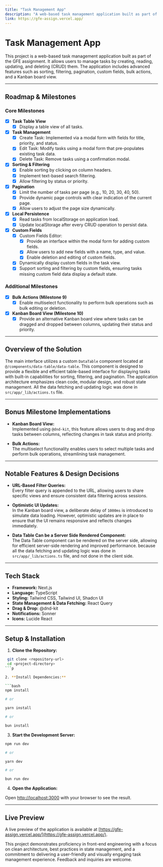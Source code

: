 ```yaml
---
title: "Task Management App"
description: "A web-based task management application built as part of the GFE assignment."
link: https://gfe-assign.vercel.app/
---
```


# Task Management App

This project is a web-based task management application built as part of the GFE assignment. It allows users to manage tasks by creating, reading, updating, and deleting (CRUD) them. The application includes advanced features such as sorting, filtering, pagination, custom fields, bulk actions, and a Kanban board view.

---

## Roadmap & Milestones

### Core Milestones

- [x] **Task Table View**
  - [x] Display a table view of all tasks.

- [x] **Task Management**
  - [x] Create Task: Implemented via a modal form with fields for title, priority, and status.
  - [x] Edit Task: Modify tasks using a modal form that pre-populates existing task data.
  - [x] Delete Task: Remove tasks using a confirmation modal.

- [x] **Sorting & Filtering**
  - [x] Enable sorting by clicking on column headers.
  - [x] Implement text-based search filtering.
  - [x] Allow filtering by status or priority.

- [x] **Pagination**
  - [x] Limit the number of tasks per page (e.g., 10, 20, 30, 40, 50).
  - [x] Provide dynamic page controls with clear indication of the current page.
  - [x] Allow users to adjust the page size dynamically.

- [x] **Local Persistence**
  - [x] Read tasks from localStorage on application load.
  - [x] Update localStorage after every CRUD operation to persist data.

- [x] **Custom Fields**
  - [x] Custom Fields Editor:
    - [x] Provide an interface within the modal form for adding custom fields.
    - [x] Allow users to add new fields with a name, type, and value.
    - [x] Enable deletion and editing of custom fields.
  - [x] Dynamically display custom fields in the task view.
  - [x] Support sorting and filtering by custom fields, ensuring tasks missing custom field data display a default state.

### Additional Milestones

- [x] **Bulk Actions (Milestone 9)**
  - [x] Enable multiselect functionality to perform bulk operations such as bulk editing or deletion.

- [x] **Kanban Board View (Milestone 10)**
  - [x] Provide an alternative Kanban board view where tasks can be dragged and dropped between columns, updating their status and priority.

---

## Overview of the Solution

The main interface utilizes a custom `DataTable` component located at `@/components/data-table/data-table`. This component is designed to provide a flexible and efficient table-based interface for displaying tasks with built-in capabilities for sorting, filtering, and pagination. The application architecture emphasizes clean code, modular design, and robust state management. All the data fetching and updating logic was done in `src/app/_lib/actions.ts` file.

---

## Bonus Milestone Implementations

- **Kanban Board View:**  
  Implemented using `@dnd-kit`, this feature allows users to drag and drop tasks between columns, reflecting changes in task status and priority.

- **Bulk Actions:**  
  The multiselect functionality enables users to select multiple tasks and perform bulk operations, streamlining task management.

---

## Notable Features & Design Decisions

- **URL-Based Filter Queries:**  
  Every filter query is appended to the URL, allowing users to share specific views and ensure consistent data filtering across sessions.

- **Optimistic UI Updates:**  
  In the Kanban board view, a deliberate delay of `1000ms` is introduced to simulate data loading. However, optimistic updates are in place to ensure that the UI remains responsive and reflects changes immediately.

- **Data Table Can be a Server Side Rendered Component:**  
  The Data Table component can be rendered on the server side, allowing for efficient server-side rendering and improved performance. because all the data fetching and updating logic was done in `src/app/_lib/actions.ts` file, and not done in the client side.

---

## Tech Stack

- **Framework:** Next.js
- **Language:** TypeScript
- **Styling:** Tailwind CSS, Tailwind UI, Shadcn UI
- **State Management & Data Fetching:** React Query
- **Drag & Drop:** @dnd-kit
- **Notifications:** Sonner
- **Icons:** Lucide React

---

## Setup & Installation

1. **Clone the Repository:**

  ```bash
   git clone <repository-url>
   cd <project-directory>
  ```p
  
2. **Install Dependencies:**

  ```bash
  npm install

  # or

  yarn install

  # or

  bun install
  ```

3. **Start the Development Server:**

  ```bash
  npm run dev

  # or

  yarn dev

  # or

  bun run dev
  ```

4. **Open the Application:**

  Open [http://localhost:3000](http://localhost:3000) with your browser to see the result.

---

## Live Preview
A live preview of the application is available at [https://gfe-assign.vercel.app/](https://gfe-assign.vercel.app/).

This project demonstrates proficiency in front-end engineering with a focus on clean architecture, best practices in state management, and a commitment to delivering a user-friendly and visually engaging task management experience. Feedback and inquiries are welcome.